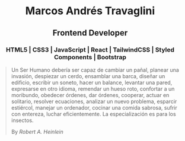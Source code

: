 <h1 align="center">Marcos Andrés Travaglini</h1>
<div align="center">
  <h2>
    Frontend Developer
  </h2>
</div>
<div align="center">
  <h3>
    HTML5 | CSS3 | JavaScript | React | TailwindCSS | Styled Components | Bootstrap
  </h3>
</div>


> Un Ser Humano debería ser capaz de cambiar un pañal, planear una invasión, despiezar un cerdo, ensamblar una barca, diseñar un edificio, escribir un soneto, hacer un balance, levantar una pared, expresarse en otro idioma, remendar un hueso roto, confortar a un moribundo, obedecer órdenes, dar órdenes, cooperar, actuar en solitario, resolver ecuaciones, analizar un nuevo problema, esparcir estiércol, manejar un ordenador, cocinar una comida sabrosa, sufrir con entereza, luchar eficientemente. La especialización es para los insectos.
>
> By _Robert A. Heinlein_
